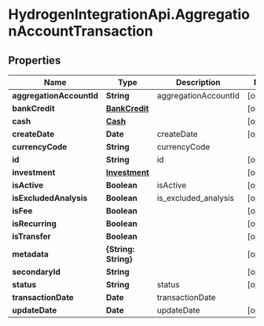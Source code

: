 # HydrogenIntegrationApi.AggregationAccountTransaction

## Properties
Name | Type | Description | Notes
------------ | ------------- | ------------- | -------------
**aggregationAccountId** | **String** | aggregationAccountId | [optional] 
**bankCredit** | [**BankCredit**](BankCredit.md) |  | [optional] 
**cash** | [**Cash**](Cash.md) |  | [optional] 
**createDate** | **Date** | createDate | [optional] 
**currencyCode** | **String** | currencyCode | 
**id** | **String** | id | [optional] 
**investment** | [**Investment**](Investment.md) |  | [optional] 
**isActive** | **Boolean** | isActive | [optional] 
**isExcludedAnalysis** | **Boolean** | is_excluded_analysis | [optional] 
**isFee** | **Boolean** |  | [optional] 
**isRecurring** | **Boolean** |  | [optional] 
**isTransfer** | **Boolean** |  | [optional] 
**metadata** | **{String: String}** |  | [optional] 
**secondaryId** | **String** |  | [optional] 
**status** | **String** | status | [optional] 
**transactionDate** | **Date** | transactionDate | 
**updateDate** | **Date** | updateDate | [optional] 


